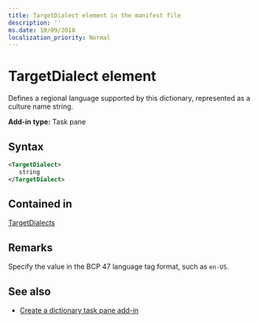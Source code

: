 ```yaml
---
title: TargetDialect element in the manifest file
description: ''
ms.date: 10/09/2018
localization_priority: Normal
---
```


# TargetDialect element

Defines a regional language supported by this dictionary, represented as a culture name string.

**Add-in type:** Task pane

## Syntax

```XML
<TargetDialect>
   string 
</TargetDialect>
```

## Contained in

[TargetDialects](targetdialects.md)

## Remarks

Specify the value in the BCP 47 language tag format, such as  `en-US`.

## See also

- [Create a dictionary task pane add-in](https://docs.microsoft.com/office/dev/add-ins/word/dictionary-task-pane-add-ins)
    
